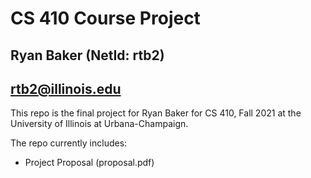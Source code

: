 # CS 410 Course Project
## Ryan Baker (NetId: rtb2)
## rtb2@illinois.edu

This repo is the final project for Ryan Baker for CS 410, Fall 2021 at the University of Illinois at Urbana-Champaign.

The repo currently includes:
- Project Proposal (proposal.pdf)
